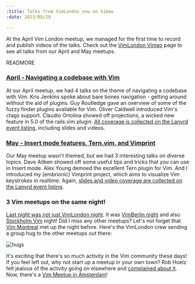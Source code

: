 ```yaml
--- 
:title: Talks from VimLondon now on Vimeo
:date: 2013/05/29

---
```


At the April Vim London meetup, we managed for the first time to record and publish videos of the talks. Check out the [VimLondon Vimeo][vimeo] page to see all talks from our April and May meetups.

[vimeo]: https://vimeo.com/vimlondon/videos


READMORE

### [April - Navigating a codebase with Vim][april]

At our April meetup, we had 4 talks on the theme of navigating a codebase with Vim. Kris Jenkins spoke about bare bones navigation - getting around without the aid of plugins. Guy Routledge gave an overview of some of the fuzzy finder plugins available for Vim. Oliver Caldwell introduced Vim's ctags support. Claudio Ortolina showed off projections, a wicked new feature in 5.0 of the rails.vim plugin. [All coverage is collected on the Lanyrd event listing][april-coverage], including slides and videos.

### [May - Insert mode features, Tern.vim, and Vimprint][may]

Our May meetup wasn't themed, but we had 3 interesting talks on diverse topics. Dave Aitken showed off some useful tips and tricks that you can use in Insert mode. Alex Young demoed the excellent Tern plugin for Vim. And I introduced my (embrionic) Vimprint project, which aims to visualize Vim keystrokes in realtime. Again, [slides and video coverage are collected on the Lanyrd event listing][may-coverage].

[april-coverage]: http://lanyrd.com/2013/navigating-a-codebase-with-vim/coverage/
[may-coverage]: http://lanyrd.com/2013/insert-mode-features-and-ternvim/coverage/
[april]: http://www.meetup.com/Vim-London/events/111282882/
[may]: http://www.meetup.com/Vim-London/events/117155172/

### 3 Vim meetups on the same night!

[Last night was not just VimLondon night][tweet]. It was [VimBerlin night][berlin] and also [Stockholm Vim][stockholm] night! Did I miss any other meetups? Let's not forget that [Vim Montreal][montreal] met up the night before. Here's the VimLondon crew sending a group hug to the other meetups out there:

![hugs](http://vimcasts.org/images/blog/vimlondon-hugs.jpg)

It's exciting that there's so much activity in the Vim community these days! If you feel left out, why not start up a meetup in your own town? Rob Hoelz felt jealous of the activity going on elsewhere and [complained about it][want]. Now, there's a [Vim Meetup in Amsterdam][amsterdam]!

[tweet]: https://twitter.com/VimLondon/status/339306440831406080
[berlin]: http://vimberlin.de/may-2013-meetup/
[stockholm]: http://www.meetup.com/Stockholm-Vim/events/119862492/
[want]: https://twitter.com/hoelzro/status/339316559971491840
[amsterdam]: http://www.meetup.com/Vim-Amsterdam/
[montreal]: http://vimtl.ca/
